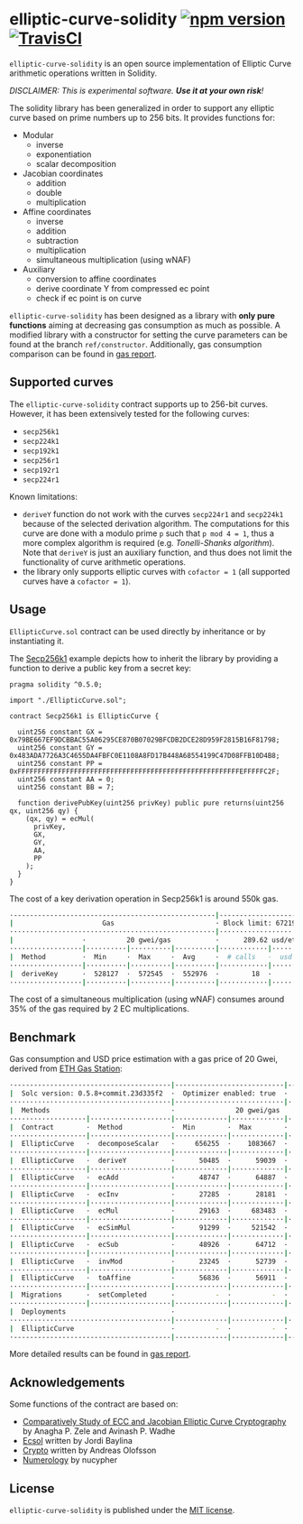 # elliptic-curve-solidity [![npm version](https://badge.fury.io/js/elliptic-curve-solidity.svg)](https://badge.fury.io/js/elliptic-curve-solidity) [![TravisCI](https://travis-ci.com/witnet/elliptic-curve-solidity.svg?branch=master)](https://travis-ci.com/witnet/elliptic-curve-solidity)

`elliptic-curve-solidity` is an open source implementation of Elliptic Curve arithmetic operations written in Solidity.

_DISCLAIMER: This is experimental software. **Use it at your own risk**!_

The solidity library has been generalized in order to support any elliptic curve based on prime numbers up to 256 bits. It provides functions for:

- Modular
  - inverse
  - exponentiation
  - scalar decomposition
- Jacobian coordinates
  - addition
  - double
  - multiplication
- Affine coordinates
  - inverse
  - addition
  - subtraction
  - multiplication
  - simultaneous multiplication (using wNAF)
- Auxiliary
  - conversion to affine coordinates
  - derive coordinate Y from compressed ec point
  - check if ec point is on curve

`elliptic-curve-solidity` has been designed as a library with **only pure functions** aiming at decreasing gas consumption as much as possible.
A modified library with a constructor for setting the curve parameters can be found at the branch `ref/constructor`.
Additionally, gas consumption comparison can be found in [gas report][benchmark].

## Supported curves

The `elliptic-curve-solidity` contract supports up to 256-bit curves. However, it has been extensively tested for the following curves:

- `secp256k1`
- `secp224k1`
- `secp192k1`
- `secp256r1`
- `secp192r1`
- `secp224r1`

Known limitations:

- `deriveY` function do not work with the curves `secp224r1` and `secp224k1` because of the selected derivation algorithm. The computations for this curve are done with a modulo prime `p` such that `p mod 4 = 1`, thus a more complex algorithm is required (e.g. *Tonelli-Shanks algorithm*). Note that `deriveY` is just an auxiliary function, and thus does not limit the functionality of curve arithmetic operations.
- the library only supports elliptic curves with `cofactor = 1` (all supported curves have a `cofactor = 1`).

## Usage

`EllipticCurve.sol` contract can be used directly by inheritance or by instantiating it.

The [Secp256k1](https://github.com/witnet/elliptic-curve-solidity/blob/master/examples/Secp256k1.sol) example depicts how to inherit the library by providing a function to derive a public key from a secret key:

```solidity
pragma solidity ^0.5.0;

import "./EllipticCurve.sol";

contract Secp256k1 is EllipticCurve {

  uint256 constant GX = 0x79BE667EF9DCBBAC55A06295CE870B07029BFCDB2DCE28D959F2815B16F81798;
  uint256 constant GY = 0x483ADA7726A3C4655DA4FBFC0E1108A8FD17B448A68554199C47D08FFB10D4B8;
  uint256 constant PP = 0xFFFFFFFFFFFFFFFFFFFFFFFFFFFFFFFFFFFFFFFFFFFFFFFFFFFFFFFEFFFFFC2F;
  uint256 constant AA = 0;
  uint256 constant BB = 7;

  function derivePubKey(uint256 privKey) public pure returns(uint256 qx, uint256 qy) {
    (qx, qy) = ecMul(
      privKey,
      GX,
      GY,
      AA,
      PP
    );
  }
}
```

The cost of a key derivation operation in Secp256k1 is around 550k gas.

```bash
·--------------------------------------------------|--------------------------·
|                      Gas                         · Block limit: 6721975 gas │
···················································|···························
|                 ·          20 gwei/gas           ·      289.62 usd/eth      │
··················|··········|··········|··········|············|··············
|  Method         ·  Min     ·  Max     ·  Avg     ·  # calls   ·  usd (avg)  │
··················|··········|··········|··········|············|··············
|  deriveKey      ·  528127  ·  572545  ·  552976  ·        18  ·       3.71  │
··················|··········|··········|··········|············|··············
```

The cost of a simultaneous multiplication (using wNAF) consumes around 35% of the gas required by 2 EC multiplications.

## Benchmark

Gas consumption and USD price estimation with a gas price of 20 Gwei, derived from [ETH Gas Station](https://ethgasstation.info/):

```bash
·---------------------------------------|---------------------------|-------------|----------------------------·
|  Solc version: 0.5.8+commit.23d335f2  ·  Optimizer enabled: true  ·  Runs: 200  ·  Block limit: 6721975 gas  │
········································|···························|·············|·····························
|  Methods                              ·               20 gwei/gas               ·       169.15 usd/eth       │
···················|····················|·············|·············|·············|··············|··············
|  Contract        ·  Method            ·  Min        ·  Max        ·  Avg        ·  # calls     ·  usd (avg)  │
···················|····················|·············|·············|·············|··············|··············
|  EllipticCurve   ·  decomposeScalar   ·     656255  ·    1083667  ·    1054756  ·          17  ·       3.57  │
···················|····················|·············|·············|·············|··············|··············
|  EllipticCurve   ·  deriveY           ·      50485  ·      59039  ·      54762  ·           8  ·       0.19  │
···················|····················|·············|·············|·············|··············|··············
|  EllipticCurve   ·  ecAdd             ·      48747  ·      64887  ·      57093  ·         468  ·       0.19  │
···················|····················|·············|·············|·············|··············|··············
|  EllipticCurve   ·  ecInv             ·      27285  ·      28181  ·      27733  ·           4  ·       0.09  │
···················|····················|·············|·············|·············|··············|··············
|  EllipticCurve   ·  ecMul             ·      29163  ·     683483  ·     385920  ·         561  ·       1.31  │
···················|····················|·············|·············|·············|··············|··············
|  EllipticCurve   ·  ecSimMul          ·      91299  ·     521542  ·     276388  ·           7  ·       0.94  │
···················|····················|·············|·············|·············|··············|··············
|  EllipticCurve   ·  ecSub             ·      48926  ·      64712  ·      57395  ·         228  ·       0.19  │
···················|····················|·············|·············|·············|··············|··············
|  EllipticCurve   ·  invMod            ·      23245  ·      52739  ·      42166  ·          12  ·       0.14  │
···················|····················|·············|·············|·············|··············|··············
|  EllipticCurve   ·  toAffine          ·      56836  ·      56911  ·      56874  ·           4  ·       0.19  │
···················|····················|·············|·············|·············|··············|··············
|  Migrations      ·  setCompleted      ·          -  ·          -  ·      26939  ·           1  ·       0.09  │
···················|····················|·············|·············|·············|··············|··············
|  Deployments                          ·                                         ·  % of limit  ·             │
········································|·············|·············|·············|··············|··············
|  EllipticCurve                        ·          -  ·          -  ·    1869605  ·      27.8 %  ·       6.32  │
·---------------------------------------|-------------|-------------|-------------|--------------|-------------·
```

More detailed results can be found in [gas report][benchmark].

## Acknowledgements

Some functions of the contract are based on:

- [Comparatively Study of ECC and Jacobian Elliptic Curve Cryptography](https://pdfs.semanticscholar.org/5c64/29952e08025a9649c2b0ba32518e9a7fb5c2.pdf) by Anagha P. Zele and Avinash P. Wadhe
- [Ecsol](https://github.com/jbaylina/ecsol/) written by Jordi Baylina
- [Crypto](https://github.com/androlo/standard-contracts) written by Andreas Olofsson
- [Numerology](https://github.com/nucypher/numerology/blob/master/contracts/Numerology.sol) by nucypher

## License

`elliptic-curve-solidity` is published under the [MIT license][license].

[license]: https://github.com/witnet/elliptic-curve-solidity/blob/master/LICENSE
[benchmark]: https://github.com/witnet/elliptic-curve-solidity/blob/master/benchmark/GAS.md
